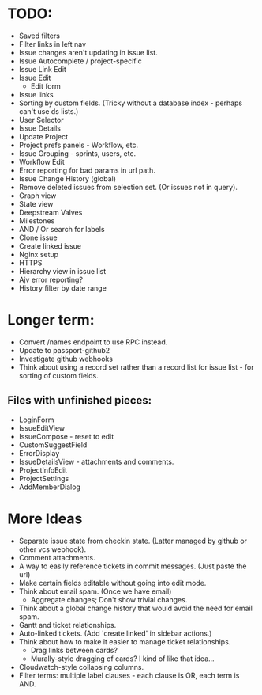# TODO:

* Saved filters
* Filter links in left nav
* Issue changes aren't updating in issue list.
* Issue Autocomplete / project-specific
* Issue Link Edit
* Issue Edit
  * Edit form
* Issue links
* Sorting by custom fields. (Tricky without a database index - perhaps can't use ds lists.)
* User Selector
* Issue Details
* Update Project
* Project prefs panels - Workflow, etc.
* Issue Grouping - sprints, users, etc.
* Workflow Edit
* Error reporting for bad params in url path.
* Issue Change History (global)
* Remove deleted issues from selection set. (Or issues not in query).
* Graph view
* State view
* Deepstream Valves
* Milestones
* AND / Or search for labels
* Clone issue
* Create linked issue
* Nginx setup
* HTTPS
* Hierarchy view in issue list
* Ajv error reporting?
* History filter by date range

# Longer term:

* Convert /names endpoint to use RPC instead.
* Update to passport-github2
* Investigate github webhooks
* Think about using a record set rather than a record list for issue list - for sorting of
  custom fields.

## Files with unfinished pieces:
* LoginForm
* IssueEditView
* IssueCompose - reset to edit
* CustomSuggestField
* ErrorDisplay
* IssueDetailsView - attachments and comments.
* ProjectInfoEdit
* ProjectSettings
* AddMemberDialog

# More Ideas

* Separate issue state from checkin state. (Latter managed by github or other vcs webhook).
* Comment attachments.
* A way to easily reference tickets in commit messages. (Just paste the url)
* Make certain fields editable without going into edit mode.
* Think about email spam. (Once we have email)
  * Aggregate changes; Don't show trivial changes.
* Think about a global change history that would avoid the need for email spam.
* Gantt and ticket relationships.
* Auto-linked tickets. (Add 'create linked' in sidebar actions.)
* Think about how to make it easier to manage ticket relationships.
  * Drag links between cards?
  * Murally-style dragging of cards?  I kind of like that idea...
* Cloudwatch-style collapsing columns.
* Filter terms: multiple label clauses - each clause is OR, each term is AND.
